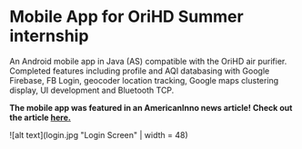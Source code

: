 <h1> Mobile App for OriHD Summer internship </h1>
<p> An Android mobile app in Java (AS) compatible with the OriHD air purifier. 
Completed features including profile and AQI databasing with Google Firebase, FB Login, geocoder location tracking, 
Google maps clustering display, UI development and Bluetooth TCP.
</p>
<p><strong>The mobile app was featured in an AmericanInno news article! Check out the article <a href = "https://www.americaninno.com/This+Smart+Portable+Air+Purifier+Doubles+as+a+Mask+to+Help+You+Breathe+Clean+Air">here.</a></strong></p>

![alt text](login.jpg "Login Screen" | width = 48)
